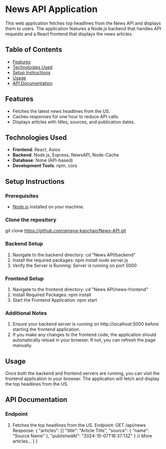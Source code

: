 # News API Application

This web application fetches top headlines from the News API and displays them to users. The application features a Node.js backend that handles API requests and a React frontend that displays the news articles.

## Table of Contents
- [Features](#features)
- [Technologies Used](#technologies-used)
- [Setup Instructions](#setup-instructions)
- [Usage](#usage)
- [API Documentation](#api-documentation)


## Features
- Fetches the latest news headlines from the US.
- Caches responses for one hour to reduce API calls.
- Displays articles with titles, sources, and publication dates.


## Technologies Used
- **Frontend**: React, Axios
- **Backend**: Node.js, Express, NewsAPI, Node-Cache
- **Database**: None (API-based)
- **Development Tools**: npm, cors


## Setup Instructions

### Prerequisites
- [Node.js](https://nodejs.org/) installed on your machine.

### Clone the repository
git clone https://github.com/ameya-kanchan/News-API.git

### Backend Setup
1. Navigate to the backend directory:
   cd "News API/backend"
2. Install the required packages:
    npm install
    node server.js
3. Verify the Server is Running:
    Server is running on port 5000

### Frontend Setup
1. Navigate to the frontend directory:
    cd "News API/news-frontend"
2. Install Required Packages:
    npm install
3. Start the Frontend Application:
    npm start

### Additional Notes
1. Ensure your backend server is running on http://localhost:5000 before starting the frontend application.
2. If you make any changes to the frontend code, the application should automatically reload in your browser. If not, you can refresh the page manually.


## Usage
Once both the backend and frontend servers are running, you can visit the frontend application in your browser. The application will fetch and display the top headlines from the US.


## API Documentation
### Endpoint
1. Fetches the top headlines from the US.
    Endpoint: GET /api/news
    Response:
    {
        "articles": [{
            "title": "Article Title",
            "source": { "name": "Source Name" },
            "publishedAt": "2024-10-07T16:37:13Z"
         }
        // More articles...
        ]
    }












